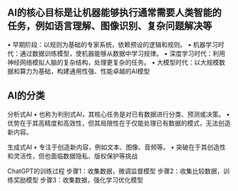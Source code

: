 ## AI的核心目标是让机器能够执行通常需要人类智能的任务，例如语言理解、图像识别、复杂问题解决等
• 早期阶段：以规则为基础的专家系统，依赖预设的逻辑和规则。
• 机器学习时代：通过数据训练模型，使机器能够从数据中学习规律。
• 深度学习时代：利用神经网络模拟人脑的复杂结构，处理更复杂的任务。
• 大模型时代：以大规模数据和算力为基础，构建通用性强、性能卓越的AI模型

## AI的分类
分析式AI
• 也称为判别式AI，其核心任务是对已有数据进行分类、预测或决策。
• 优势在于其高精度和高效性，但其局限性在于仅能处理已有数据的模式，无法创造新内容。

生成式AI
• 专注于创造新内容，例如文本、图像、音频等。
• 突破在于其创造性和灵活性，但也面临数据隐私、版权保护等挑战

ChatGPT的训练过程
步骤1：收集数据，微调监督模型
步骤2：收集比较数据，训练奖励模型
步骤3：收集数据，强化学习优化模型

